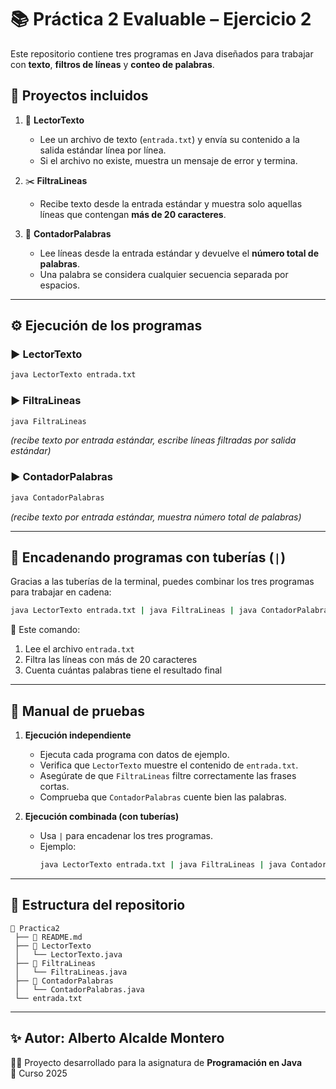 # 📚 Práctica 2 Evaluable – Ejercicio 2  

Este repositorio contiene tres programas en Java diseñados para trabajar con **texto**, **filtros de líneas** y **conteo de palabras**.  

## 🚀 Proyectos incluidos
1. 📖 **LectorTexto**  
   - Lee un archivo de texto (`entrada.txt`) y envía su contenido a la salida estándar línea por línea.  
   - Si el archivo no existe, muestra un mensaje de error y termina.  

2. ✂️ **FiltraLineas**  
   - Recibe texto desde la entrada estándar y muestra solo aquellas líneas que contengan **más de 20 caracteres**.  

3. 🔢 **ContadorPalabras**  
   - Lee líneas desde la entrada estándar y devuelve el **número total de palabras**.  
   - Una palabra se considera cualquier secuencia separada por espacios.  

---

## ⚙️ Ejecución de los programas  

### ▶️ LectorTexto
```bash
java LectorTexto entrada.txt
```

### ▶️ FiltraLineas
```bash
java FiltraLineas
```
*(recibe texto por entrada estándar, escribe líneas filtradas por salida estándar)*

### ▶️ ContadorPalabras
```bash
java ContadorPalabras
```
*(recibe texto por entrada estándar, muestra número total de palabras)*

---

## 🔗 Encadenando programas con tuberías (`|`)

Gracias a las tuberías de la terminal, puedes combinar los tres programas para trabajar en cadena:  

```bash
java LectorTexto entrada.txt | java FiltraLineas | java ContadorPalabras
```

📌 Este comando:
1. Lee el archivo `entrada.txt`  
2. Filtra las líneas con más de 20 caracteres  
3. Cuenta cuántas palabras tiene el resultado final  

---

## 🧪 Manual de pruebas

1. **Ejecución independiente**  
   - Ejecuta cada programa con datos de ejemplo.  
   - Verifica que `LectorTexto` muestre el contenido de `entrada.txt`.  
   - Asegúrate de que `FiltraLineas` filtre correctamente las frases cortas.  
   - Comprueba que `ContadorPalabras` cuente bien las palabras.  

2. **Ejecución combinada (con tuberías)**  
   - Usa `|` para encadenar los tres programas.  
   - Ejemplo:  
     ```bash
     java LectorTexto entrada.txt | java FiltraLineas | java ContadorPalabras
     ```  

---

## 📝 Estructura del repositorio
```
📂 Practica2
 ├── 📄 README.md
 ├── 📂 LectorTexto
 │   └── LectorTexto.java
 ├── 📂 FiltraLineas
 │   └── FiltraLineas.java
 ├── 📂 ContadorPalabras
 │   └── ContadorPalabras.java
 └── entrada.txt
```

---

## ✨ Autor: Alberto Alcalde Montero
👨‍💻 Proyecto desarrollado para la asignatura de **Programación en Java**  
📅 Curso 2025  
